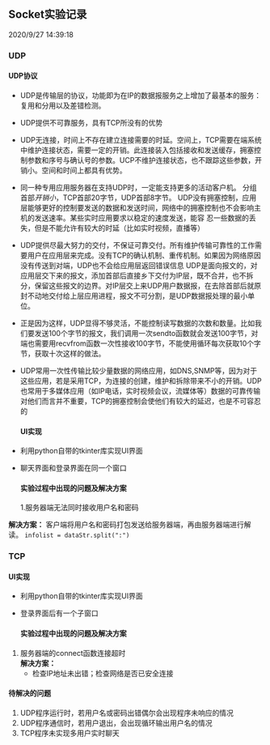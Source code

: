 ## Socket实验记录

2020/9/27 14:39:18 

### UDP

#### UDP协议

- UDP是传输层的协议，功能即为在IP的数据报服务之上增加了最基本的服务：复用和分用以及差错检测。
- UDP提供不可靠服务，具有TCP所没有的优势
- UDP无连接，时间上不存在建立连接需要的时延。空间上，TCP需要在端系统中维护连接状态，需要一定的开销。此连接装入包括接收和发送缓存，拥塞控制参数和序号与确认号的参数。UCP不维护连接状态，也不跟踪这些参数，开销小。空间和时间上都具有优势。
- 同一种专用应用服务器在支持UDP时，一定能支持更多的活动客户机。
分组首部*开销小*，TCP首部20字节，UDP首部8字节。
UDP没有拥塞控制，应用层能够更好的控制要发送的数据和发送时间，网络中的拥塞控制也不会影响主机的发送速率。某些实时应用要求以稳定的速度发送，能容 忍一些数据的丢失，但是不能允许有较大的时延（比如实时视频，直播等）
- UDP提供尽最大努力的交付，不保证可靠交付。所有维护传输可靠性的工作需要用户在应用层来完成。没有TCP的确认机制、重传机制。如果因为网络原因没有传送到对端，UDP也不会给应用层返回错误信息
UDP是面向报文的，对应用层交下来的报文，添加首部后直接乡下交付为IP层，既不合并，也不拆分，保留这些报文的边界。对IP层交上来UDP用户数据报，在去除首部后就原封不动地交付给上层应用进程，报文不可分割，是UDP数据报处理的最小单位。
- 正是因为这样，UDP显得不够灵活，不能控制读写数据的次数和数量。比如我们要发送100个字节的报文，我们调用一次sendto函数就会发送100字节，对端也需要用recvfrom函数一次性接收100字节，不能使用循环每次获取10个字节，获取十次这样的做法。
- UDP常用一次性传输比较少量数据的网络应用，如DNS,SNMP等，因为对于这些应用，若是采用TCP，为连接的创建，维护和拆除带来不小的开销。UDP也常用于多媒体应用（如IP电话，实时视频会议，流媒体等）数据的可靠传输对他们而言并不重要，TCP的拥塞控制会使他们有较大的延迟，也是不可容忍的

  #### UI实现
- 利用python自带的tkinter库实现UI界面
- 聊天界面和登录界面在同一个窗口

  #### 实验过程中出现的问题及解决方案

  1.服务器端无法同时接收用户名和密码

**解决方案：**
客户端将用户名和密码打包发送给服务器端，再由服务器端进行解读。
	```
	infolist = dataStr.split(":")
	```

### TCP

#### UI实现
- 利用python自带的tkinter库实现UI界面
- 登录界面后有一个子窗口

  #### 实验过程中出现的问题及解决方案
1. 服务器端的connect函数连接超时  
	**解决方案：**
	- 检查IP地址未出错；检查网络是否已安全连接

#### 待解决的问题
1. UDP程序运行时，若用户名或密码出错偶尔会出现程序未响应的情况
2. UDP程序通信时，若用户退出，会出现循环输出用户名的情况
3. TCP程序未实现多用户实时聊天
